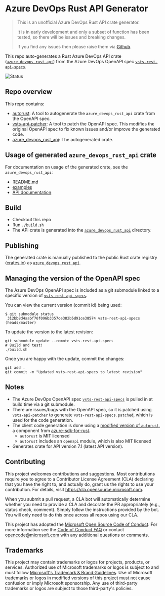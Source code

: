 # Azure DevOps Rust API Generator

> This is an unofficial Azure DevOps Rust API crate generator.
>
> It is in early development and only a subset of function has been tested, so there will be issues and breaking changes.
>
> If you find any issues then please raise them via [Github](https://github.com/microsoft/azure-devops-rust-api/issues).

This repo auto-generates a Rust Azure DevOps API crate ([`azure_devops_rust_api`](azure_devops_rust_api/)) from the Azure DevOps OpenAPI spec [`vsts-rest-api-specs`](https://github.com/MicrosoftDocs/vsts-rest-api-specs).

![Status](https://github.com/microsoft/azure-devops-rust-api/actions/workflows/build.yml/badge.svg)

## Repo overview

This repo contains:

- [autorust](autorust/):  A tool to autogenerate the `azure_devops_rust_api` crate from the OpenAPI spec.
- [vsts-api-patcher](vsts-api-patcher/): A tool to patch the OpenAPI spec. This modifies the original OpenAPI spec to fix known issues and/or improve the generated code.
- [azure_devops_rust_api](azure_devops_rust_api/): The autogenerated crate.

## Usage of generated `azure_devops_rust_api` crate

For documentation on usage of the generated crate, see the `azure_devops_rust_api`:

- [README.md](azure_devops_rust_api/README.md)
- [examples](azure_devops_rust_api/examples/)
- [API documentation](https://docs.rs/azure_devops_rust_api)

## Build

- Checkout this repo
- Run `./build.sh`
- The API crate is generated into the [`azure_devops_rust_api`](azure_devops_rust_api/) directory.

## Publishing

The generated crate is manually published to the public Rust crate registry ([crates.io](https://crates.io/)) as [`azure_devops_rust_api`](https://crates.io/crates/azure_devops_rust_api).

## Managing the version of the OpenAPI spec

The Azure DevOps OpenAPI spec is included as a git submodule linked to a specific version
of [`vsts-rest-api-specs`](https://github.com/MicrosoftDocs/vsts-rest-api-specs).

You can view the current version (commit id) being used:

```shell
$ git submodule status
 312bb8d4aabf70f096b3357ce382b5d91ce38574 vsts-rest-api-specs (heads/master)
```

To update the version to the latest revision:

```shell
git submodule update --remote vsts-rest-api-specs
# Build and test!
./build.sh
```

Once you are happy with the update, commit the changes:

```shell
git add .
git commit -m "Updated vsts-rest-api-specs to latest revision"
```

## Notes

- The Azure DevOps OpenAPI spec [`vsts-rest-api-specs`](https://github.com/MicrosoftDocs/vsts-rest-api-specs) is pulled in at build time via a git submodule.
- There are issues/bugs with the OpenAPI spec, so it is patched using [`vsts-api-patcher`](vsts-api-patcher/) to generate `vsts-rest-api-specs.patched`, which is used for the code generation.
- The client code generation is done using a [modified version of `autorust`](autorust/), a component from [azure-sdk-for-rust](https://github.com/Azure/azure-sdk-for-rust).
  - `autorust` is MIT licensed
  - `autorust` includes an `openapi` module, which is also MIT licensed
- Generates crate for API version 7.1 (latest API version).

## Contributing

This project welcomes contributions and suggestions.  Most contributions require you to agree to a
Contributor License Agreement (CLA) declaring that you have the right to, and actually do, grant us
the rights to use your contribution. For details, visit https://cla.opensource.microsoft.com.

When you submit a pull request, a CLA bot will automatically determine whether you need to provide
a CLA and decorate the PR appropriately (e.g., status check, comment). Simply follow the instructions
provided by the bot. You will only need to do this once across all repos using our CLA.

This project has adopted the [Microsoft Open Source Code of Conduct](https://opensource.microsoft.com/codeofconduct/).
For more information see the [Code of Conduct FAQ](https://opensource.microsoft.com/codeofconduct/faq/) or
contact [opencode@microsoft.com](mailto:opencode@microsoft.com) with any additional questions or comments.

## Trademarks

This project may contain trademarks or logos for projects, products, or services. Authorized use of Microsoft 
trademarks or logos is subject to and must follow 
[Microsoft's Trademark & Brand Guidelines](https://www.microsoft.com/en-us/legal/intellectualproperty/trademarks/usage/general).
Use of Microsoft trademarks or logos in modified versions of this project must not cause confusion or imply Microsoft sponsorship.
Any use of third-party trademarks or logos are subject to those third-party's policies.
